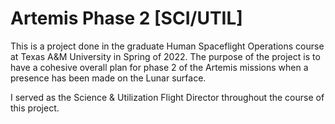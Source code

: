 # Artemis Phase 2 [SCI/UTIL]
This is a project done in the graduate Human Spaceflight Operations course at Texas A&amp;M University in Spring of 2022. The purpose of the project is to have a cohesive overall plan for phase 2 of the Artemis missions when a presence has been made on the Lunar surface.

I served as the Science & Utilization Flight Director throughout the course of this project.
